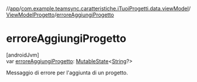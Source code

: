 //[app](../../../index.md)/[com.example.teamsync.caratteristiche.iTuoiProgetti.data.viewModel](../index.md)/[ViewModelProgetto](index.md)/[erroreAggiungiProgetto](errore-aggiungi-progetto.md)

# erroreAggiungiProgetto

[androidJvm]\
var [erroreAggiungiProgetto](errore-aggiungi-progetto.md): [MutableState](https://developer.android.com/reference/kotlin/androidx/compose/runtime/MutableState.html)&lt;[String](https://kotlinlang.org/api/latest/jvm/stdlib/kotlin/-string/index.html)?&gt;

Messaggio di errore per l'aggiunta di un progetto.
